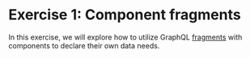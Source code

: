 # Exercise 1: Component fragments

In this exercise, we will explore how to utilize GraphQL [fragments](https://graphql.org/learn/queries/#fragments) with components to declare their own data needs.
